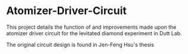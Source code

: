 # Atomizer-Driver-Circuit
This project details the function of and improvements made upon the atomizer driver circuit for the levitated diamond experiment in Dutt Lab. 

The original circuit design is found in Jen-Feng Hsu's thesis
